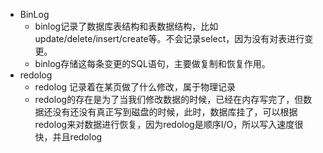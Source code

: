 + BinLog
  + binlog记录了数据库表结构和表数据结构，比如update/delete/insert/create等。不会记录select，因为没有对表进行变更。
  + binlog存储这每条变更的SQL语句，主要做复制和恢复作用。
+ redolog
  + redolog 记录着在某页做了什么修改，属于物理记录
  + redolog的存在是为了当我们修改数据的时候，已经在内存写完了，但数据还没有还没有真正写到磁盘的时候，此时，数据库挂了，可以根据redolog来对数据进行恢复，因为redolog是顺序I/O，所以写入速度很快，并且redolog
